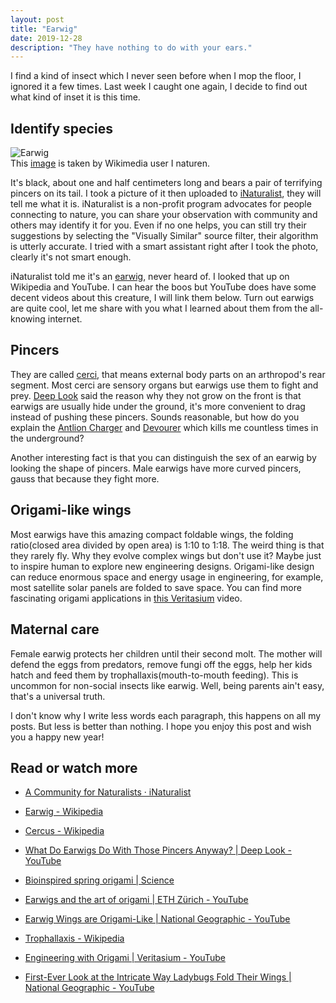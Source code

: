 ```yaml
---
layout: post
title: "Earwig"
date: 2019-12-28
description: "They have nothing to do with your ears."
---
```


I find a kind of insect which I never seen before when I mop the floor, I ignored it a few times. Last week I caught one again, I decide to find out what kind of inset it is this time.

## Identify species

![Earwig](https://upload.wikimedia.org/wikipedia/commons/thumb/f/f5/Common_earwig_%28Forficula_auricularia%29_on_thumb.jpg/450px-Common_earwig_%28Forficula_auricularia%29_on_thumb.jpg)<br/>
This [image](https://commons.wikimedia.org/wiki/File:Common_earwig_(Forficula_auricularia)_on_thumb.jpg) is taken by Wikimedia user I naturen.

It's black, about one and half centimeters long and bears a pair of terrifying pincers on its tail. I took a picture of it then uploaded to [iNaturalist](https://www.inaturalist.org), they will tell me what it is. iNaturalist is a non-profit program advocates for people connecting to nature, you can share your observation with community and others may identify it for you. Even if no one helps, you can still try their suggestions by selecting the "Visually Similar" source filter, their algorithm is utterly accurate. I tried with a smart assistant right after I took the photo, clearly it's not smart enough.

iNaturalist told me it's an [earwig](https://en.wikipedia.org/wiki/Earwig), never heard of. I looked that up on Wikipedia and YouTube. I can hear the boos but YouTube does have some decent videos about this creature, I will link them below. Turn out earwigs are quite cool, let me share with you what I learned about them from the all-knowing internet.

## Pincers

They are called [cerci](https://en.wikipedia.org/wiki/Cercus), that means external body parts on an arthropod's rear segment. Most cerci are sensory organs but earwigs use them to fight and prey. [Deep Look](https://www.youtube.com/user/KQEDDeepLook) said the reason why they not grow on the front is that earwigs are usually hide under the ground, it's more convenient to drag instead of pushing these pincers. Sounds reasonable, but how do you explain the [Antlion Charger](https://terraria.gamepedia.com/Antlion_Charger) and [Devourer](https://terraria.gamepedia.com/Devourer) which kills me countless times in the underground?

Another interesting fact is that you can distinguish the sex of an earwig by looking the shape of pincers. Male earwigs have more curved pincers, gauss that because they fight more.

## Origami-like wings

Most earwigs have this amazing compact foldable wings, the folding ratio(closed area divided by open area) is 1:10 to 1:18. The weird thing is that they rarely fly. Why they evolve complex wings but don't use it? Maybe just to inspire human to explore new engineering designs. Origami-like design can reduce enormous space and energy usage in engineering, for example, most satellite solar panels are folded to save space. You can find more fascinating origami applications in [this Veritasium](https://www.youtube.com/watch?v=ThwuT3_AG6w) video.

## Maternal care

Female earwig protects her children until their second molt. The mother will defend the eggs from predators, remove fungi off the eggs, help her kids hatch and feed them by trophallaxis(mouth-to-mouth feeding). This is uncommon for non-social insects like earwig. Well, being parents ain't easy, that's a universal truth.

I don't know why I write less words each paragraph, this happens on all my posts. But less is better than nothing. I hope you enjoy this post and wish you a happy new year!

## Read or watch more

- [A Community for Naturalists · iNaturalist](https://www.inaturalist.org)

- [Earwig - Wikipedia](https://en.wikipedia.org/wiki/Earwig)

- [Cercus - Wikipedia](https://en.wikipedia.org/wiki/Cercus)

- [What Do Earwigs Do With Those Pincers Anyway? \| Deep Look - YouTube](https://www.youtube.com/watch?v=HuOnqWpIL9E)

- [Bioinspired spring origami \| Science](https://science.sciencemag.org/content/359/6382/1386)

- [Earwigs and the art of origami \| ETH Zürich - YouTube](https://www.youtube.com/watch?v=oNQ_nn3VLiY)

- [Earwig Wings are Origami-Like \| National Geographic - YouTube](https://www.youtube.com/watch?v=Q4NiF3w101Q)

- [Trophallaxis - Wikipedia](https://en.wikipedia.org/wiki/Trophallaxis)

- [Engineering with Origami \| Veritasium - YouTube](https://www.youtube.com/watch?v=ThwuT3_AG6w)

- [First-Ever Look at the Intricate Way Ladybugs Fold Their Wings \| National Geographic - YouTube](https://www.youtube.com/watch?v=WyM-2BkQom8)
